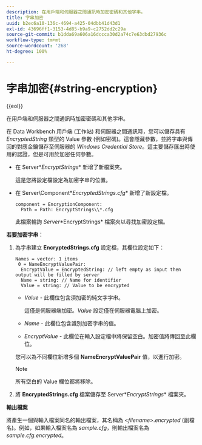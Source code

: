 ```yaml
---
description: 在用戶端和伺服器之間通訊時加密密碼和其他字串。
title: 字串加密
uuid: b2ec6a10-136c-4694-a425-04dbb41d43d1
exl-id: 43696ff1-3153-4d85-b9a9-c2752dd2c29a
source-git-commit: b1dda69a606a16dccca30d2a74c7e63dbd27936c
workflow-type: tm+mt
source-wordcount: '268'
ht-degree: 100%

---
```


# 字串加密{#string-encryption}

{{eol}}

在用戶端和伺服器之間通訊時加密密碼和其他字串。

在 Data Workbench 用戶端 (工作站) 和伺服器之間通訊時，您可以儲存具有 *EncryptedString* 類型的 Value 參數 (例如密碼)。這會隱藏參數，並將字串與傳回的對應金鑰儲存至伺服器的 *Windows Credential Store*。這主要儲存匯出時使用的認證，但是可用於加密任何參數。

* 在 Server\**EncryptStrings** 新增了新檔案夾。

   這是您將設定檔設定為加密字串的位置。

* 在 Server\Component\**EncryptedStrings.cfg** 新增了新設定檔。

   ```
   component = EncryptionComponent:
     Path = Path: EncryptStrings\\*.cfg
   ```

   此檔案輪詢 *Server*\*EncryptStrings* 檔案夾以尋找加密設定檔。

**若要加密字串**：

1. 為字串建立 **EncryptedStrings.cfg** 設定檔，其欄位設定如下：

   ```
   Names = vector: 1 items
    0 = NameEncryptValuePair:
     EncryptValue = EncryptedString: // left empty as input then output will be filled by server
     Name = string: // Name for identifier 
     Value = string: // Value to be encrypted
   ```

   * *Value* - 此欄位包含須加密的純文字字串。

      這僅是伺服器端加密。*Value* 設定僅在伺服器電腦上加密。

   * *Name* - 此欄位包含識別加密字串的值。
   * *EncryptValue* - 此欄位在輸入設定檔中將保留空白。加密值將傳回至此欄位。

   您可以為不同欄位新增多個 **NameEncryptValuePair** 值，以進行加密。

   >[!NOTE]
   >
   >所有空白的 Value 欄位都將移除。

1. 將 **EncryptedStrings.cfg** 檔案儲存至 Server\**EncryptStrings** 檔案夾。

**輸出檔案**

將產生一個與輸入檔案同名的輸出檔案，其名稱為 &lt;*filename*>.*encrypted* (副檔名)。例如，如果輸入檔案名為 *sample.cfg*，則輸出檔案名為 *sample.cfg.encrypted*。
